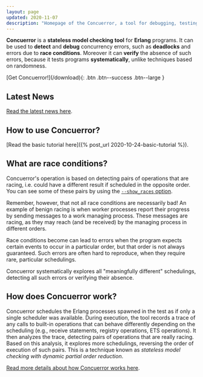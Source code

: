 ```yaml
---
layout: page
updated: 2020-11-07
description: "Homepage of the Concuerror, a tool for debugging, testing and verifying concurrent Erlang programs."
---
```


**Concuerror** is a **stateless model checking tool** for **Erlang**
programs.  It can be used to **detect** and **debug** concurrency
errors, such as **deadlocks** and errors due to **race conditions**.
Moreover it can **verify** the absence of such errors, because it
tests programs **systematically**, unlike techniques based on
randomness.

<div class="animated fadeInDown text-center" markdown="1">
  [Get Concuerror!](/download){: .btn .btn--success .btn--large }
</div>

## Latest News

[Read the latest news here](/news).

## How to use Concuerror?

[Read the basic tutorial here]({% post_url 2020-10-24-basic-tutorial %}).

## What are race conditions?

Concuerror's operation is based on detecting pairs of operations that
are racing, i.e. could have a different result if scheduled in the
opposite order.  You can see some of these pairs by using the
[`--show_races`
option](https://hexdocs.pm/concuerror/concuerror_options.html#show_races_option-0).

Remember, however, that not all race conditions are necessarily bad!
An example of benign racing is when worker processes report their
progress by sending messages to a work managing process.  These
messages are racing, as they may reach (and be received) by the
managing process in different orders.

Race conditions become can lead to errors when the program expects
certain events to occur in a particular order, but that order is not
always guaranteed.  Such errors are often hard to reproduce, when they
require rare, particular schedulings.

Concuerror systematically explores all "meaningfully different"
schedulings, detecting all such errors or verifying their absence.

## How does Concuerror work?

Concuerror schedules the Erlang processes spawned in the test as if
only a single scheduler was available.  During execution, the tool
records a trace of any calls to built-in operations that can behave
differently depending on the scheduling (e.g., receive statements,
registry operations, ETS operations).  It then analyzes the trace,
detecting pairs of operations that are really racing.  Based on this
analysis, it explores more schedulings, reversing the order of
execution of such pairs.  This is a technique known as _stateless
model checking with dynamic partial order reduction_.

[Read more details about how Concuerror works here](/faq/#how-does-concuerror-work-extended).

